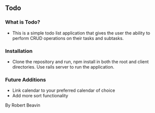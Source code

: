 ## Todo

### What is Todo?

* This is a simple todo list application that gives the user the ability to perform CRUD operations on their tasks and subtasks.

### Installation

* Clone the repository and run, npm install in both the root and client directories. Use rails server to run the application.

### Future Additions

* Link calendar to your preferred calendar of choice
* Add more sort functionality


By Robert Beavin
